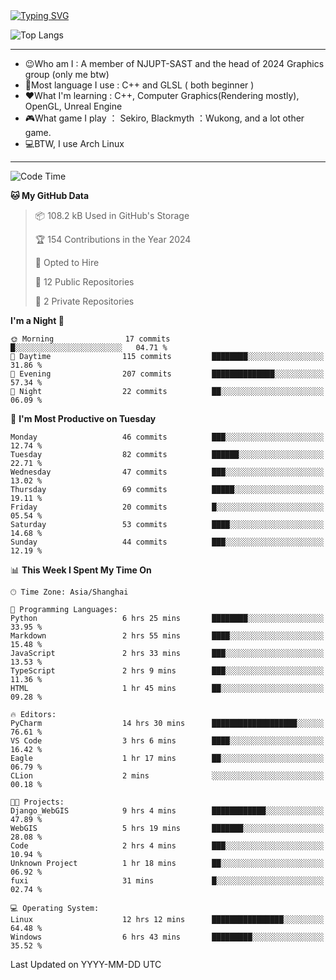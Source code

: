 <a href="https://git.io/typing-svg">
  <img src="https://readme-typing-svg.demolab.com?font=Fira+Code&pause=1000&random=false&width=435&separator=%3D&lines=std%3A%3Aprintln(%22Hello,+world!%22);" alt="Typing SVG" />
</a>

![Top Langs](https://github-readme-stats.vercel.app/api/top-langs/?username=FOTH0626&theme=transparent)

---

- 😉Who am I : A member of NJUPT-SAST and the head of 2024 Graphics group (only me btw)
- 📖Most language I use : C++ and GLSL ( both beginner )
- ❤What I'm learning : C++, Computer Graphics(Rendering mostly), OpenGL, Unreal Engine
- 🎮What game I play ： Sekiro, Blackmyth ：Wukong, and a lot other game.
- 💻BTW, I use Arch Linux
---
<!--START_SECTION:waka-->
![Code Time](http://img.shields.io/badge/Code%20Time-54%20hrs%2041%20mins-blue)

**🐱 My GitHub Data** 

> 📦 108.2 kB Used in GitHub's Storage 
 > 
> 🏆 154 Contributions in the Year 2024
 > 
> 💼 Opted to Hire
 > 
> 📜 12 Public Repositories 
 > 
> 🔑 2 Private Repositories 
 > 
**I'm a Night 🦉** 

```text
🌞 Morning                17 commits          █░░░░░░░░░░░░░░░░░░░░░░░░   04.71 % 
🌆 Daytime                115 commits         ████████░░░░░░░░░░░░░░░░░   31.86 % 
🌃 Evening                207 commits         ██████████████░░░░░░░░░░░   57.34 % 
🌙 Night                  22 commits          ██░░░░░░░░░░░░░░░░░░░░░░░   06.09 % 
```
📅 **I'm Most Productive on Tuesday** 

```text
Monday                   46 commits          ███░░░░░░░░░░░░░░░░░░░░░░   12.74 % 
Tuesday                  82 commits          ██████░░░░░░░░░░░░░░░░░░░   22.71 % 
Wednesday                47 commits          ███░░░░░░░░░░░░░░░░░░░░░░   13.02 % 
Thursday                 69 commits          █████░░░░░░░░░░░░░░░░░░░░   19.11 % 
Friday                   20 commits          █░░░░░░░░░░░░░░░░░░░░░░░░   05.54 % 
Saturday                 53 commits          ████░░░░░░░░░░░░░░░░░░░░░   14.68 % 
Sunday                   44 commits          ███░░░░░░░░░░░░░░░░░░░░░░   12.19 % 
```


📊 **This Week I Spent My Time On** 

```text
🕑︎ Time Zone: Asia/Shanghai

💬 Programming Languages: 
Python                   6 hrs 25 mins       ████████░░░░░░░░░░░░░░░░░   33.95 % 
Markdown                 2 hrs 55 mins       ████░░░░░░░░░░░░░░░░░░░░░   15.48 % 
JavaScript               2 hrs 33 mins       ███░░░░░░░░░░░░░░░░░░░░░░   13.53 % 
TypeScript               2 hrs 9 mins        ███░░░░░░░░░░░░░░░░░░░░░░   11.36 % 
HTML                     1 hr 45 mins        ██░░░░░░░░░░░░░░░░░░░░░░░   09.28 % 

🔥 Editors: 
PyCharm                  14 hrs 30 mins      ███████████████████░░░░░░   76.61 % 
VS Code                  3 hrs 6 mins        ████░░░░░░░░░░░░░░░░░░░░░   16.42 % 
Eagle                    1 hr 17 mins        ██░░░░░░░░░░░░░░░░░░░░░░░   06.79 % 
CLion                    2 mins              ░░░░░░░░░░░░░░░░░░░░░░░░░   00.18 % 

🐱‍💻 Projects: 
Django_WebGIS            9 hrs 4 mins        ████████████░░░░░░░░░░░░░   47.89 % 
WebGIS                   5 hrs 19 mins       ███████░░░░░░░░░░░░░░░░░░   28.08 % 
Code                     2 hrs 4 mins        ███░░░░░░░░░░░░░░░░░░░░░░   10.94 % 
Unknown Project          1 hr 18 mins        ██░░░░░░░░░░░░░░░░░░░░░░░   06.92 % 
fuxi                     31 mins             █░░░░░░░░░░░░░░░░░░░░░░░░   02.74 % 

💻 Operating System: 
Linux                    12 hrs 12 mins      ████████████████░░░░░░░░░   64.48 % 
Windows                  6 hrs 43 mins       █████████░░░░░░░░░░░░░░░░   35.52 % 
```


 Last Updated on YYYY-MM-DD UTC
<!--END_SECTION:waka-->
